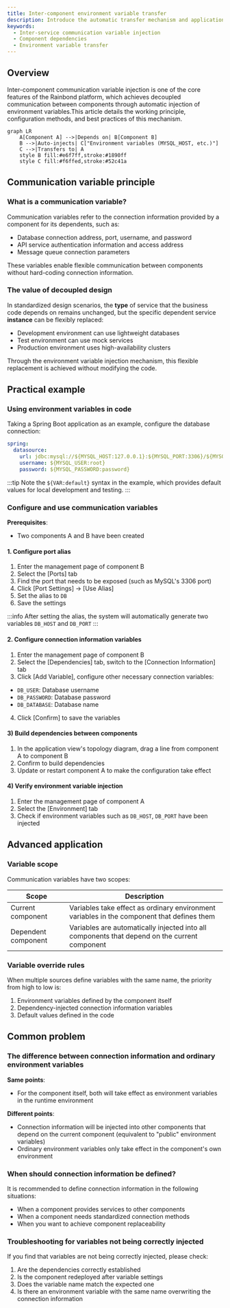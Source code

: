 ```yaml
---
title: Inter-component environment variable transfer
description: Introduce the automatic transfer mechanism and application scenarios of environment variables between components in the Rainbond platform
keywords:
  - Inter-service communication variable injection
  - Component dependencies
  - Environment variable transfer
---
```


## Overview

Inter-component communication variable injection is one of the core features of the Rainbond platform, which achieves decoupled communication between components through automatic injection of environment variables.This article details the working principle, configuration methods, and best practices of this mechanism.

```mermaid
graph LR
    A[Component A] -->|Depends on| B[Component B]
    B -->|Auto-injects| C["Environment variables (MYSQL_HOST, etc.)"]
    C -->|Transfers to| A
    style B fill:#e6f7ff,stroke:#1890ff
    style C fill:#f6ffed,stroke:#52c41a
```

## Communication variable principle

### What is a communication variable?

Communication variables refer to the connection information provided by a component for its dependents, such as:

- Database connection address, port, username, and password
- API service authentication information and access address
- Message queue connection parameters

These variables enable flexible communication between components without hard-coding connection information.

### The value of decoupled design

In standardized design scenarios, the **type** of service that the business code depends on remains unchanged, but the specific dependent service **instance** can be flexibly replaced:

- Development environment can use lightweight databases
- Test environment can use mock services
- Production environment uses high-availability clusters

Through the environment variable injection mechanism, this flexible replacement is achieved without modifying the code.

## Practical example

### Using environment variables in code

Taking a Spring Boot application as an example, configure the database connection:

```yaml
spring:
  datasource:
    url: jdbc:mysql://${MYSQL_HOST:127.0.0.1}:${MYSQL_PORT:3306}/${MYSQL_DATABASE:test}
    username: ${MYSQL_USER:root}
    password: ${MYSQL_PASSWORD:password}
```

:::tip
Note the `${VAR:default}` syntax in the example, which provides default values for local development and testing.
:::

### Configure and use communication variables

**Prerequisites**:

- Two components A and B have been created

#### 1. Configure port alias

1. Enter the management page of component B
2. Select the [Ports] tab
3. Find the port that needs to be exposed (such as MySQL's 3306 port)
4. Click [Port Settings] → [Use Alias]
5. Set the alias to `DB`
6. Save the settings

:::info
After setting the alias, the system will automatically generate two variables `DB_HOST` and `DB_PORT`
:::

#### 2. Configure connection information variables

1. Enter the management page of component B
2. Select the [Dependencies] tab, switch to the [Connection Information] tab
3. Click [Add Variable], configure other necessary connection variables:
  - `DB_USER`: Database username
  - `DB_PASSWORD`: Database password
  - `DB_DATABASE`: Database name
4. Click [Confirm] to save the variables

#### 3) Build dependencies between components

1. In the application view's topology diagram, drag a line from component A to component B
2. Confirm to build dependencies
3. Update or restart component A to make the configuration take effect

#### 4) Verify environment variable injection

1. Enter the management page of component A
2. Select the [Environment] tab
3. Check if environment variables such as `DB_HOST`, `DB_PORT` have been injected

## Advanced application

### Variable scope

Communication variables have two scopes:

| Scope               | Description                                                                                   |
| ------------------- | --------------------------------------------------------------------------------------------- |
| Current component   | Variables take effect as ordinary environment variables in the component that defines them    |
| Dependent component | Variables are automatically injected into all components that depend on the current component |

### Variable override rules

When multiple sources define variables with the same name, the priority from high to low is:

1. Environment variables defined by the component itself
2. Dependency-injected connection information variables
3. Default values defined in the code

## Common problem

### The difference between connection information and ordinary environment variables

**Same points**:

- For the component itself, both will take effect as environment variables in the runtime environment

**Different points**:

- Connection information will be injected into other components that depend on the current component (equivalent to "public" environment variables)
- Ordinary environment variables only take effect in the component's own environment

### When should connection information be defined?

It is recommended to define connection information in the following situations:

- When a component provides services to other components
- When a component needs standardized connection methods
- When you want to achieve component replaceability

### Troubleshooting for variables not being correctly injected

If you find that variables are not being correctly injected, please check:

1. Are the dependencies correctly established
2. Is the component redeployed after variable settings
3. Does the variable name match the expected one
4. Is there an environment variable with the same name overwriting the connection information

